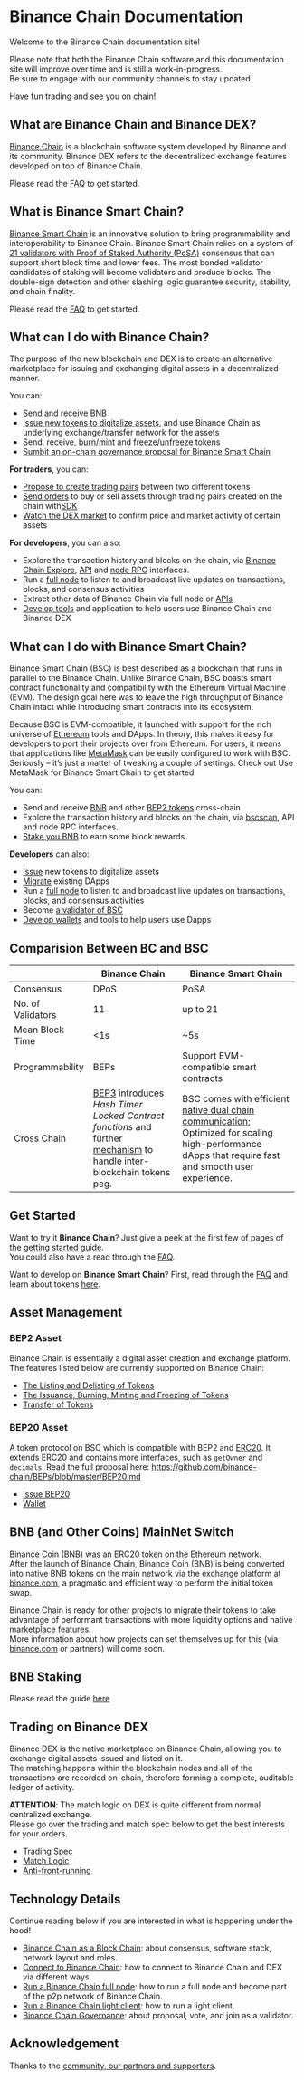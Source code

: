 # Binance Chain Documentation

Welcome to the Binance Chain documentation site!

Please note that both the Binance Chain software and this documentation site will improve over time and is still a work-in-progress.<br/>
Be sure to engage with our community channels to stay updated.

Have fun trading and see you on chain!

## What are Binance Chain and Binance DEX?

[Binance Chain](https://www.binance.org) is a blockchain software system developed by Binance and its community.
Binance DEX refers to the decentralized exchange features developed on top of Binance Chain.

Please read the [FAQ](./faq/faq.md) to get started.

## What is Binance Smart Chain?

[Binance Smart Chain](https://www.binance.org/en/smartChain) is an innovative solution to bring programmability and interoperability to Binance Chain. Binance Smart Chain relies on a system of [21 validators with Proof of Staked Authority (PoSA)](https://github.com/binance-chain/whitepaper/blob/master/WHITEPAPER.md) consensus that can support short block time and lower fees. The most bonded validator candidates of staking will become validators and produce blocks. The double-sign detection and other slashing logic guarantee security, stability, and chain finality.

Please read the [FAQ](./faq/bsc/general.md) to get started.


## What can I do with Binance Chain?

The purpose of the new blockchain and DEX is to create an alternative marketplace for issuing and exchanging digital assets in a decentralized manner.

You can:

- [Send and receive BNB](transfer.md#web-wallet)
- [Issue new tokens to digitalize assets](https://community.binance.org/topic/2487), and use Binance Chain as underlying exchange/transfer
network for the assets
- Send, receive, [burn](tokens.md#burn)/[mint](tokens.md#mint) and [freeze/unfreeze](tokens.md#freeze-unfreeze) tokens
- [Sumbit an on-chain governance proposal for Binance Smart Chain](./guides/concepts/bsc-gov.md)


**For traders**, you can:

- [Propose to create trading pairs](list_instruction.md) between two different tokens
- [Send orders](./guides/trading-interface.md) to buy or sell assets through trading pairs created on the chain with[SDK](exchange-integration.md#sdks)
- [Watch the DEX market](./api-reference/dex-api/path.md#apiv1markets) to confirm price and market activity of certain assets

**For developers**, you can also:

- Explore the transaction history and blocks on the chain, via [Binance Chain Explore](https://explorer.binance.org), [API](./api-reference/dex-api/path.md)
and [node RPC](./api-reference/node-rpc.md) interfaces.
- Run a [full node](fullnode.md) to listen to and broadcast live updates on transactions, blocks, and consensus activities
- Extract other data of Binance Chain via full node or [APIs](./api-reference/dex-api/path.md#apiv1markets)
- [Develop tools](exchange-integration.md#sdks) and application to help users use Binance Chain and Binance DEX

## What can I do with Binance Smart Chain?

Binance Smart Chain (BSC) is best described as a blockchain that runs in parallel to the Binance Chain. Unlike Binance Chain, BSC boasts smart contract functionality and compatibility with the Ethereum Virtual Machine (EVM). The design goal here was to leave the high throughput of Binance Chain intact while introducing smart contracts into its ecosystem.

Because BSC is EVM-compatible, it launched with support for the rich universe of [Ethereum](https://academy.binance.com/en/articles/what-is-ethereum) tools and DApps. In theory, this makes it easy for developers to port their projects over from Ethereum. For users, it means that applications like [MetaMask](smart-chain/wallet/metamask.md) can be easily configured to work with BSC. Seriously – it’s just a matter of tweaking a couple of settings. Check out Use MetaMask for Binance Smart Chain to get started.

You can:

- Send and receive [BNB](https://docs.binance.org/smart-chain/wallet/binance.html#transfer-testnet-bnb-from-bsc-to-bc) and other [BEP2 tokens](https://docs.binance.org/smart-chain/wallet/binance.html#swap-testnet-bep2-token-to-its-bep20-equivalent) cross-chain
- Explore the transaction history and blocks on the chain, via [bscscan](https://bscscan.com), API
and node RPC interfaces.
- [Stake you BNB](./smart-chain/wallet/staking.md) to earn some block rewards

**Developers** can also:

- [Issue](./smart-chain/developer/issue-BEP20.md) new tokens to digitalize assets
- [Migrate](https://github.com/binance-chain/bsc-develop-ecosystem) existing DApps
- Run a [full node](./smart-chain/developer/fullnode.md) to listen to and broadcast live updates on transactions, blocks, and consensus activities
- Become [a validator of BSC](./smart-chain/validator/guideline.md)
- [Develop wallets](./smart-chain/wallet/wallet_api.md) and tools to help users use Dapps

## Comparision Between BC and BSC

|                   | Binance Chain | Binance Smart Chain                    |
| ----------------- | ------------- | -------------------------------------- |
| Consensus         | DPoS          | PoSA                                   |
| No. of Validators | 11            | up to 21                               |
| Mean Block Time   | <1s           | ~5s                                    |
| Programmability   | BEPs          | Support EVM-compatible smart contracts |
| Cross Chain       |[BEP3](https://github.com/binance-chain/BEPs/blob/master/BEP3.md) introduces *Hash Timer Locked Contract functions* and further [mechanism](https://community.binance.org/topic/1892) to handle inter-blockchain tokens peg.    | BSC comes with efficient [native dual chain communication](smart-chain/guides/concepts/cross-chain.md); Optimized for scaling high-performance dApps that require fast and smooth user experience.                    |

## Get Started

Want to try it **Binance Chain**? Just give a peek at the first few of pages of the [getting started guide](get-started.md).<br/>
You could also have a read through the [FAQ](faq/faq.md).

Want to develop on **Binance Smart Chain**? First, read through the [FAQ](faq/bsc/general.md) and learn about tokens [here](smart-chain/developer/BEP20.md).

## Asset Management

### BEP2 Asset

Binance Chain is essentially a digital asset creation and exchange platform.<br/>
The features listed below are currently supported on Binance Chain:

- [The Listing and Delisting of Tokens](list.md)
- [The Issuance, Burning, Minting and Freezing of Tokens](tokens.md)
- [Transfer of Tokens](transfer.md)

### BEP20 Asset

A token protocol on BSC which is compatible with BEP2 and [ERC20](https://eips.ethereum.org/EIPS/eip-20). It extends ERC20 and contains more interfaces, such as `getOwner` and `decimals`. Read the full proposal here: <https://github.com/binance-chain/BEPs/blob/master/BEP20.md>

- [Issue BEP20](smart-chain/developer/issue-BEP20.md)
- [Wallet](wallets/bsc-wallets.md)

## BNB (and Other Coins) MainNet Switch

Binance Coin (BNB) was an ERC20 token on the Ethereum network.<br/>
After the launch of Binance Chain, Binance Coin (BNB) is being converted into native BNB tokens on the main network via the exchange platform at [binance.com](https://www.binance.com), a pragmatic and efficient way to perform the initial token swap.

Binance Chain is ready for other projects to migrate their tokens to take advantage of performant transactions with more liquidity options and native marketplace features.<br/>
More information about how projects can set themselves up for this (via [binance.com](https://www.binance.com) or partners) will come soon.

## BNB Staking

Please read the guide [here](smart-chain/wallet/staking.md)

## Trading on Binance DEX

Binance DEX is the native marketplace on Binance Chain, allowing you to exchange digital assets issued and listed on it.<br/>
The matching happens within the blockchain nodes and all of the transactions are recorded on-chain, therefore forming a complete, auditable ledger of activity.

**ATTENTION**: The match logic on DEX is quite different from normal centralized exchange.<br/>
Please go over the trading and match spec below to get the best interests for your orders.

- [Trading Spec](trading-spec.md)
- [Match Logic](match.md)
- [Anti-front-running](anti-frontrun.md)

## Technology Details
Continue reading below if you are interested in what is happening under the hood!

- [Binance Chain as a Block Chain](blockchain.md): about consensus, software stack, network layout and roles.
- [Connect to Binance Chain](chain-access.md): how to connect to Binance Chain and DEX via different ways.
- [Run a Binance Chain full node](fullnode.md): how to run a full node and become part of the p2p network of Binance Chain.
- [Run a Binance Chain light client](light-client.md): how to run a light client.
- [Binance Chain Governance](governance.md): about proposal, vote, and join as a validator.

## Acknowledgement
Thanks to the [community, our partners and supporters](acknowledgement.md).
